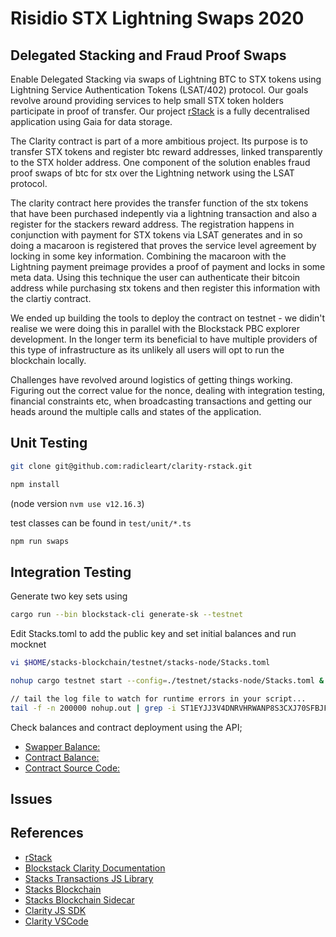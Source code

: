 # Risidio STX Lightning Swaps 2020

## Delegated Stacking and Fraud Proof Swaps

Enable Delegated Stacking via swaps of Lightning BTC to STX tokens using Lightning Service Authentication Tokens (LSAT/402) protocol. Our goals revolve around providing services to help small STX token holders participate in proof of transfer. Our project [rStack](https://stacks.risidio.com) is a fully decentralised application using Gaia for data storage.

The Clarity contract is part of a more ambitious project. Its purpose is to transfer STX tokens and register btc reward addresses, linked transparently to the STX holder address. One component of the solution enables fraud proof swaps of btc for stx over the Lightning network using the LSAT protocol.

The clarity contract here provides the transfer function of the stx tokens that have been purchased indepently via a lightning transaction and also a register for the stackers reward address. The registration happens in conjunction with payment for STX tokens via LSAT generates and in so doing a macaroon is registered that proves the service level agreement by locking in some key information. Combining the macaroon with the Lightning payment preimage provides a proof of payment and locks in some meta data. Using this technique the user can authenticate their bitcoin address while purchasing stx tokens and then register this information with the clartiy contract.

We ended up building the tools to deploy the contract on testnet - we didin't realise we were doing this in parallel with the Blockstack PBC explorer development. In the longer term its beneficial to have multiple providers of this type of infrastructure as its unlikely all users will opt to run the blockchain locally.

Challenges have revolved around logistics of getting things working. Figuring out the correct value for the nonce, dealing with integration testing, financial constraints etc, when broadcasting transactions and getting our heads around the multiple calls and states of the application.

## Unit Testing

```bash
git clone git@github.com:radicleart/clarity-rstack.git

npm install
```

(node version `nvm use v12.16.3`)

test classes can be found in `test/unit/*.ts`

```javascript
npm run swaps
```

## Integration Testing

Generate two key sets using

```bash
cargo run --bin blockstack-cli generate-sk --testnet
```

Edit Stacks.toml to add the public key and set initial balances and run mocknet

```bash
vi $HOME/stacks-blockchain/testnet/stacks-node/Stacks.toml

nohup cargo testnet start --config=./testnet/stacks-node/Stacks.toml &

// tail the log file to watch for runtime errors in your script...
tail -f -n 200000 nohup.out | grep -i ST1EYJJ3V4DNRVHRWANP8S3CXJ70SFBJF2F8DH2RM
```

Check balances and contract deployment using the API;

* [Swapper Balance:](http://127.0.0.1:20443/v2/accounts/STFJEDEQB1Y1CQ7F04CS62DCS5MXZVSNXXN413ZG)
* [Contract Balance:](http://127.0.0.1:20443/v2/accounts/ST1EYJJ3V4DNRVHRWANP8S3CXJ70SFBJF2F8DH2RM)
* [Contract Source Code:](http://127.0.0.1:20443/v2/contracts/source/ST1EYJJ3V4DNRVHRWANP8S3CXJ70SFBJF2F8DH2RM/lightning-swaps-v1)

## Issues

## References

* [rStack](https://stacks.risidio.com)
* [Blockstack Clarity Documentation](https://docs.blockstack.org/core/smart/rpc-api.html)
* [Stacks Transactions JS Library](https://github.com/blockstack/stacks-transactions-js)
* [Stacks Blockchain](https://github.com/blockstack/stacks-blockchain)
* [Stacks Blockchain Sidecar](https://github.com/blockstack/stacks-blockchain-sidecar)
* [Clarity JS SDK](https://github.com/blockstack/clarity-js-sdk)
* [Clarity VSCode](https://github.com/blockstack/clarity-vscode)
